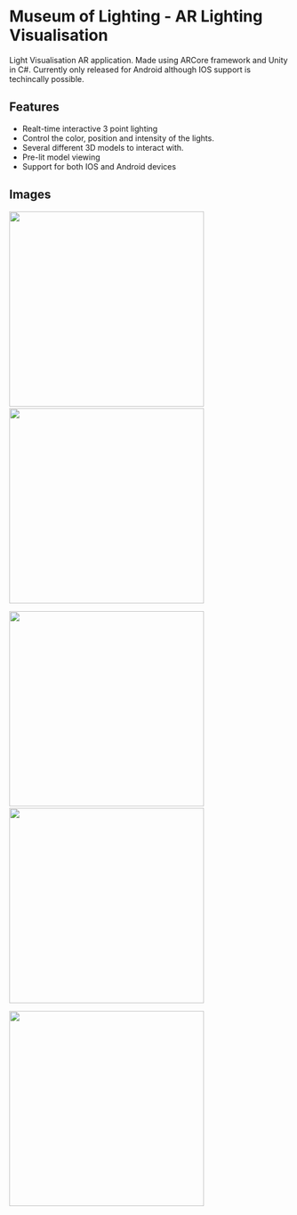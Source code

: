 
# Museum of Lighting - AR Lighting Visualisation 

Light Visualisation AR application. Made using ARCore framework and Unity in C#. Currently only released for Android although IOS support is techincally possible.




## Features

- Realt-time interactive 3 point lighting 
- Control the color, position and intensity of the lights.
- Several different 3D models to interact with.
- Pre-lit model viewing
- Support for both IOS and Android devices


## Images
<p float="left">
<img src="Readme_Images/Screenshot_20211020-141731_Museum of Lighting.jpg" width="350"/>
  <img width="20"></img>
<img src="Readme_Images/Screenshot_20211020-141924_Museum of Lighting.jpg" width="350"/>
</p>

<p float="left">
<img src="Readme_Images/Screenshot_20211020-143007_Museum of Lighting.jpg" width="350"/>
  <img width="20"></img>
<img src="Readme_Images/Screenshot_20211020-143047_Museum of Lighting.jpg" width="350"/>
</p>

 <img src="Readme_Images/Screenshot_20211020-143420_Museum of Lighting.jpg" width="350"/>

